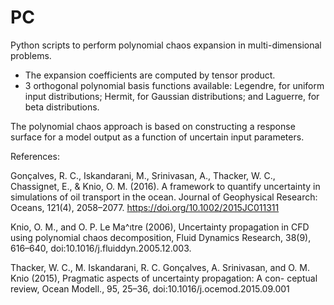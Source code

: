 # PC
Python scripts to perform polynomial chaos expansion in multi-dimensional problems.
  - The expansion coefficients are computed by tensor product.
  - 3 orthogonal polynomial basis functions available: Legendre, for uniform input distributions; Hermit, for Gaussian distributions; and Laguerre, for beta distributions.
  
The polynomial chaos approach is based on constructing a response surface for a model output as a function of uncertain input parameters. 



References:

Gonçalves, R. C., Iskandarani, M., Srinivasan, A., Thacker, W. C., Chassignet, E., & Knio, O. M. (2016). A framework to quantify uncertainty in simulations of oil transport in the ocean. Journal of Geophysical Research: Oceans, 121(4), 2058–2077. https://doi.org/10.1002/2015JC011311

Knio, O. M., and O. P. Le Ma^ıtre (2006), Uncertainty propagation in CFD using polynomial chaos decomposition, Fluid Dynamics Research, 38(9), 616–640, doi:10.1016/j.fluiddyn.2005.12.003.

Thacker, W. C., M. Iskandarani, R. C. Gonçalves, A. Srinivasan, and O. M. Knio (2015), Pragmatic aspects of uncertainty propagation: A con- ceptual review, Ocean Modell., 95, 25–36, doi:10.1016/j.ocemod.2015.09.001


